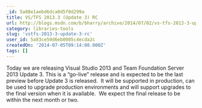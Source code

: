 ```yaml
---
_id: 5a88e1aebd6dca0d5f0d299a
title: VS/TFS 2013.3 (Update 3) RC
url: http://blogs.msdn.com/b/bharry/archive/2014/07/02/vs-tfs-2013-3-update-3-rc.aspx
category: libraries-tools
slug: 'vstfs-2013-3-update-3-rc'
user_id: 5a83ce59d6eb0005c4ecda2c
createdOn: '2014-07-05T09:14:08.000Z'
tags: []
---
```


Today we are releasing Visual Studio 2013 and Team Foundation Server 2013 Update 3. This is a “go-live” release and is expected to be the last preview before Update 3 is released.  It will be supported in production, can be used to upgrade production environments and will support upgrades to the final version when it is available.  We expect the final release to be within the next month or two.
